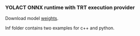 ### YOLACT ONNX runtime with TRT execution provider

Download model [weights](https://drive.google.com/file/d/1bkHD6EMLVhxKFv1L9ZHc-OOWmOKvj8pi/view?usp=sharing).

Inf folder contains two examples for c++ and python.